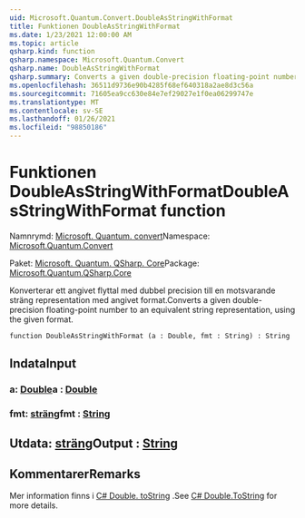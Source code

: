 ```yaml
---
uid: Microsoft.Quantum.Convert.DoubleAsStringWithFormat
title: Funktionen DoubleAsStringWithFormat
ms.date: 1/23/2021 12:00:00 AM
ms.topic: article
qsharp.kind: function
qsharp.namespace: Microsoft.Quantum.Convert
qsharp.name: DoubleAsStringWithFormat
qsharp.summary: Converts a given double-precision floating-point number to an equivalent string representation, using the given format.
ms.openlocfilehash: 36511d9736e90b4285f68ef640318a2ae8d3c56a
ms.sourcegitcommit: 71605ea9cc630e84e7ef29027e1f0ea06299747e
ms.translationtype: MT
ms.contentlocale: sv-SE
ms.lasthandoff: 01/26/2021
ms.locfileid: "98850186"
---
```

# <a name="doubleasstringwithformat-function"></a><span data-ttu-id="add43-102">Funktionen DoubleAsStringWithFormat</span><span class="sxs-lookup"><span data-stu-id="add43-102">DoubleAsStringWithFormat function</span></span>

<span data-ttu-id="add43-103">Namnrymd: [Microsoft. Quantum. convert](xref:Microsoft.Quantum.Convert)</span><span class="sxs-lookup"><span data-stu-id="add43-103">Namespace: [Microsoft.Quantum.Convert](xref:Microsoft.Quantum.Convert)</span></span>

<span data-ttu-id="add43-104">Paket: [Microsoft. Quantum. QSharp. Core](https://nuget.org/packages/Microsoft.Quantum.QSharp.Core)</span><span class="sxs-lookup"><span data-stu-id="add43-104">Package: [Microsoft.Quantum.QSharp.Core](https://nuget.org/packages/Microsoft.Quantum.QSharp.Core)</span></span>


<span data-ttu-id="add43-105">Konverterar ett angivet flyttal med dubbel precision till en motsvarande sträng representation med angivet format.</span><span class="sxs-lookup"><span data-stu-id="add43-105">Converts a given double-precision floating-point number to an equivalent string representation, using the given format.</span></span>

```qsharp
function DoubleAsStringWithFormat (a : Double, fmt : String) : String
```


## <a name="input"></a><span data-ttu-id="add43-106">Indata</span><span class="sxs-lookup"><span data-stu-id="add43-106">Input</span></span>

### <a name="a--double"></a><span data-ttu-id="add43-107">a: [Double](xref:microsoft.quantum.lang-ref.double)</span><span class="sxs-lookup"><span data-stu-id="add43-107">a : [Double](xref:microsoft.quantum.lang-ref.double)</span></span>




### <a name="fmt--string"></a><span data-ttu-id="add43-108">fmt: [sträng](xref:microsoft.quantum.lang-ref.string)</span><span class="sxs-lookup"><span data-stu-id="add43-108">fmt : [String](xref:microsoft.quantum.lang-ref.string)</span></span>





## <a name="output--string"></a><span data-ttu-id="add43-109">Utdata: [sträng](xref:microsoft.quantum.lang-ref.string)</span><span class="sxs-lookup"><span data-stu-id="add43-109">Output : [String](xref:microsoft.quantum.lang-ref.string)</span></span>



## <a name="remarks"></a><span data-ttu-id="add43-110">Kommentarer</span><span class="sxs-lookup"><span data-stu-id="add43-110">Remarks</span></span>

<span data-ttu-id="add43-111">Mer information finns i [C# Double. toString](https://docs.microsoft.com/dotnet/api/system.double.tostring?view=netframework-4.7.1#System_Double_ToString_System_String_) .</span><span class="sxs-lookup"><span data-stu-id="add43-111">See [C# Double.ToString](https://docs.microsoft.com/dotnet/api/system.double.tostring?view=netframework-4.7.1#System_Double_ToString_System_String_) for more details.</span></span>